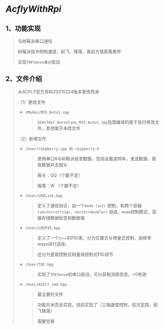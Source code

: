 # *AcflyWithRpi*

## 1、功能实现

> 与树莓派串口通信
>
> 树莓派指令控制速度、起飞、降落、离前方墙距离悬停
>
> 实现```TOFSense激光```驱动

## 2、文件介绍

> 从ACFLY官方资料20210224版本更改而来
>
> （1）更改文件
>
> - ```/Modes/M35_Auto1.cpp```
>
>   > 以```#ifdef Ourselves_M35_Auto1_cpp```包围编译的属于自行修改文件，其他属于未改文件
>
> （2）新增文件
>
> - ```/User/raspberry.cpp 和 raspberry.h```
>
>   > 使用串口8与树莓派收发数据，包括设置波特率，发送数据，接收数据并去报头
>   >
>   > 报头：QQ（个数不定）
>   >
>   > 报尾：W  （个数不定）
>
> - ```/User/LMZLink.hpp```
>
>   > 定义了通信协议，由一个```mode（int）```控制，和两个容器```(vector<string>, vector<double>)``` 组成，```mode```控制模式，容器存储数据标签和数据值
>
> - ```/User/LMZPID.hpp```
>
>   > 定义了一个c++的PID类，分为位置式与增量式控制，由枚举ways进行选择。
>   >
>   > 还分为差距控制式和量值控制式PID调节
>
> - ```/User/TOF.hpp```
>
>   > 实现了```TOFSense```的串口驱动，可以获取测距信息，>0有效
>
> - ```/User/ACFLY_cmd.hpp```
>
>   > 最主要的文件
>   >
>   > 功能并未完全实现，目前实现了（三轴速度控制，前方定距，起飞降落）
>   >
>   > 需要完善